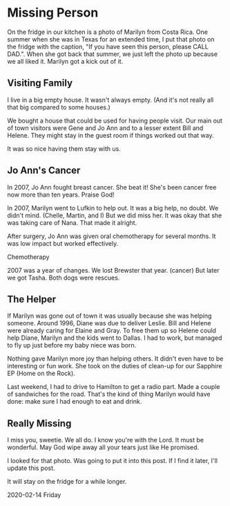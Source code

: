 # Missing Person

On the fridge in our kitchen is a photo of Marilyn from Costa Rica.
One summer when she was in Texas for an extended time, I put that photo
on the fridge with the caption, "If you have seen this person, please
CALL DAD.". When she got back that summer, we just left the photo up
because we all liked it. Marilyn got a kick out of it.

## Visiting Family

I live in a big empty house. It wasn't always empty.
(And it's not really all that big compared to some houses.)

We bought a house that could be used for having people visit.
Our main out of town visitors were Gene and Jo Ann and to a
lesser extent Bill and Helene. They might stay in the guest room
if things worked out that way.

It was so nice having them stay with us.

## Jo Ann's Cancer

In 2007, Jo Ann fought breast cancer. She beat it!
She's been cancer free now more than ten years. Praise God!

In 2007, Marilyn went to Lufkin to help out. It was a big help,
no doubt. We didn't mind. (Chelle, Martin, and I) But we did miss her.
It was okay that she was taking care of Nana. That made it alright.

After surgery, Jo Ann was given oral chemotherapy for several months.
It was low impact but worked effectively.

Chemotherapy

2007 was a year of changes. We lost Brewster that year. (cancer)
But later we got Tasha. Both dogs were rescues.

## The Helper

If Marilyn was gone out of town it was usually because she was
helping someone. Around 1996, Diane was due to deliver Leslie.
Bill and Helene were already caring for Elaine and Gray.
To free them up so Helene could help Diane, Marilyn and the kids
went to Dallas. I had to work, but managed to fly up just before
my baby niece was born.

Nothing gave Marilyn more joy than helping others. It didn't even
have to be interesting or fun work. She took on the duties of clean-up
for our Sapphire EP (Home on the Rock).

Last weekend, I had to drive to Hamilton to get a radio part.
Made a couple of sandwiches for the road. That's the kind of thing
Marilyn would have done: make sure I had enough to eat and drink.

## Really Missing

I miss you, sweetie. We all do. I know you're with the Lord.
It must be wonderful. May God wipe away all your tears
just like He promised.

I looked for that photo.
Was going to put it into this post.
If I find it later, I'll update this post.

It will stay on the fridge for a while longer.

2020-02-14 Friday


